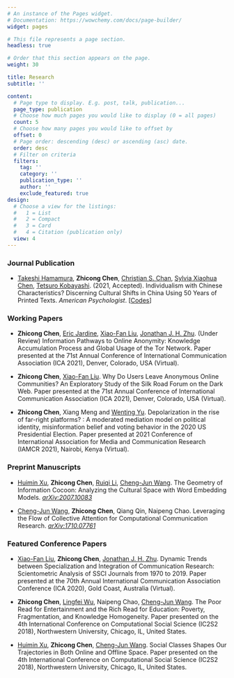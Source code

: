 ```yaml
---
# An instance of the Pages widget.
# Documentation: https://wowchemy.com/docs/page-builder/
widget: pages

# This file represents a page section.
headless: true

# Order that this section appears on the page.
weight: 30

title: Research
subtitle: ''

content:
  # Page type to display. E.g. post, talk, publication...
  page_type: publication
  # Choose how much pages you would like to display (0 = all pages)
  count: 5
  # Choose how many pages you would like to offset by
  offset: 0
  # Page order: descending (desc) or ascending (asc) date.
  order: desc
  # Filter on criteria
  filters:
    tag: ''
    category: ''
    publication_type: ''
    author: ''
    exclude_featured: true
design:
  # Choose a view for the listings:
  #   1 = List
  #   2 = Compact
  #   3 = Card
  #   4 = Citation (publication only)
  view: 4
---
```

<!-- {{% callout note %}}
Quickly discover relevant content by \\[filtering publications](./publication/).
{{% /callout %}} -->

### Journal Publication

- [Takeshi Hamamura](https://scholar.google.com.au/citations?user=ZBaTY_0AAAAJ), **Zhicong Chen**, [Christian S. Chan](https://scholar.google.com/citations?user=idD2rG8AAAAJ&hl=en), [Sylvia Xiaohua Chen](https://scholar.google.com/citations?user=YK5zqVUAAAAJ&hl=en), [Tetsuro Kobayashi](https://scholar.google.com/citations?user=Ro7C2w0AAAAJ&hl=zh-TW). (2021, Accepted). Individualism with Chinese Characteristics? Discerning Cultural Shifts in China Using 50 Years of Printed Texts. *American Psychologist*. [[Codes](https://osf.io/4phmk/)]

### Working Papers

- **Zhicong Chen**, [Eric Jardine](https://scholar.google.ca/citations?user=WC3tk7kAAAAJ&hl=en), [Xiao-Fan Liu](https://scholar.google.com/citations?user=77urMs4AAAAJ&hl=en), [Jonathan J. H. Zhu](https://scholar.google.com/citations?user=q41vFFQAAAAJ&hl=en). (Under Review) Information Pathways to Online Anonymity: Knowledge Accumulation Process and Global Usage of the Tor Network. Paper presented at the 71st Annual Conference of International Communication Association (ICA 2021), Denver, Colorado, USA (Virtual).

- **Zhicong Chen**, [Xiao-Fan Liu](https://scholar.google.com/citations?user=77urMs4AAAAJ&hl=en). Why Do Users Leave Anonymous Online Communities? An Exploratory Study of the Silk Road Forum on the Dark Web. Paper presented at the 71st Annual Conference of International Communication Association (ICA 2021), Denver, Colorado, USA (Virtual).

- **Zhicong Chen**, Xiang Meng and [Wenting Yu](https://scholar.google.com.hk/citations?user=vxE6Dm0AAAAJ&hl=zh-TW). Depolarization in the rise of far-right platforms? : A moderated mediation model on political identity, misinformation belief and voting behavior in the 2020 US Presidential Election. Paper presented at 2021 Conference of International Association for Media and Communication Research (IAMCR 2021), Nairobi, Kenya (Virtual).

### Preprint Manuscripts

- [Huimin Xu](https://scholar.google.com/citations?user=2HdXQFAAAAAJ&hl=en), **Zhicong Chen**, [Ruiqi Li](https://scholar.google.com/citations?user=IomtBmAAAAAJ&hl=zh-CN), [Cheng-Jun Wang](https://scholar.google.co.uk/citations?user=nNdt_G8AAAAJ). The Geometry of Information Cocoon: Analyzing the Cultural Space with Word Embedding Models. [*arXiv:2007.10083*](https://arxiv.org/abs/2007.10083)

- [Cheng-Jun Wang](https://scholar.google.co.uk/citations?user=nNdt_G8AAAAJ), **Zhicong Chen**, Qiang Qin, Naipeng Chao. Leveraging the Flow of Collective Attention for Computational Communication Research. [*arXiv:1710.07761*](https://arxiv.org/abs/1710.07761)

### Featured Conference Papers

- [Xiao-Fan Liu](https://scholar.google.com/citations?user=77urMs4AAAAJ&hl=en), **Zhicong Chen**, [Jonathan J. H. Zhu](https://scholar.google.com/citations?user=q41vFFQAAAAJ&hl=en). Dynamic Trends between Specialization and Integration of Communication Research: Scientometric Analysis of SSCI Journals from 1970 to 2019. Paper presented at the 70th Annual International Communication Association Conference (ICA 2020), Gold Coast, Australia (Virtual).

- **Zhicong Chen**, [Lingfei Wu](https://scholar.google.com/citations?user=NoDUFVUAAAAJ&hl=en), Naipeng Chao, [Cheng-Jun Wang](https://scholar.google.co.uk/citations?user=nNdt_G8AAAAJ). The Poor Read for Entertainment and the Rich Read for Education: Poverty, Fragmentation, and Knowledge Homogeneity. Paper presented on the 4th International Conference on Computational Social Science (IC2S2 2018), Northwestern University, Chicago, IL, United States.

- [Huimin Xu](https://scholar.google.com/citations?user=2HdXQFAAAAAJ&hl=en), **Zhicong Chen**, [Cheng-Jun Wang](https://scholar.google.co.uk/citations?user=nNdt_G8AAAAJ). Social Classes Shapes Our Trajectories in Both Online and Offline Space. Paper presented on the 4th International Conference on Computational Social Science (IC2S2 2018), Northwestern University, Chicago, IL, United States.